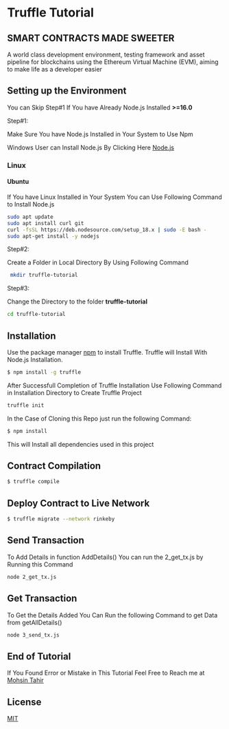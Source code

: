 # Truffle Tutorial

## SMART CONTRACTS MADE SWEETER

A world class development environment, testing framework and asset pipeline for blockchains using the Ethereum Virtual Machine (EVM), aiming to make life as a developer easier

## Setting up the Environment

You can Skip Step#1  If You have Already Node.js Installed **>=16.0**

Step#1:

Make Sure You have Node.js Installed in Your System to Use Npm

Windows User can Install Node.js By Clicking Here [Node.js](https://nodejs.org/en/)

### Linux

#### Ubuntu

If You have Linux Installed in Your System You can Use Following Command to Install Node.js

```bash
sudo apt update
sudo apt install curl git
curl -fsSL https://deb.nodesource.com/setup_18.x | sudo -E bash -
sudo apt-get install -y nodejs
```

Step#2:

Create a Folder in Local Directory By Using Following Command 

```bash
 mkdir truffle-tutorial
```
Step#3:

Change the Directory to the folder **truffle-tutorial** 
```bash
cd truffle-tutorial
```






## Installation

Use the package manager [npm](https://www.npmjs.com/) to install Truffle.
Truffle will Install With Node.js Installation.

```bash
$ npm install -g truffle
```
After Successfull Completion of Truffle Installation Use Following Command in Installation Directory to Create Truffle Project

```bash
truffle init
```

In the Case of Cloning this Repo just run the following Command:

```bash
$ npm install
```
This will Install all dependencies used in this project


## Contract Compilation
```bash
$ truffle compile
```
## Deploy Contract to Live Network
```bash
$ truffle migrate --network rinkeby
```
## Send Transaction 
To Add Details in function AddDetails() You can run the 2_get_tx.js by Running this Command
```bash
node 2_get_tx.js
```
## Get Transaction
To Get the Details Added You Can Run the following Command to get Data from getAllDetails()

```bash
node 3_send_tx.js
```

## End of Tutorial

If You Found Error or Mistake in This Tutorial Feel Free to Reach me at [Mohsin Tahir](mohsint908@gmail.com)

## License
[MIT](https://choosealicense.com/licenses/mit/)
